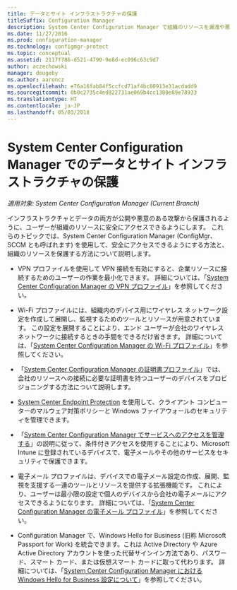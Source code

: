 ```yaml
---
title: データとサイト インフラストラクチャの保護
titleSuffix: Configuration Manager
description: System Center Configuration Manager で組織のリソースを漏洩や悪意のある攻撃から保護する方法について説明します。
ms.date: 11/27/2016
ms.prod: configuration-manager
ms.technology: configmgr-protect
ms.topic: conceptual
ms.assetid: 2117f786-d521-4790-9e8d-ec096c63c9d7
author: aczechowski
manager: dougeby
ms.author: aaroncz
ms.openlocfilehash: e76a16fab84f5ccfcd71af4bc80913e31acdadd9
ms.sourcegitcommit: 0b0c2735c4ed822731ae069b4cc1380e89e78933
ms.translationtype: HT
ms.contentlocale: ja-JP
ms.lasthandoff: 05/03/2018
---
```

# <a name="protect-data-and-site-infrastructure-with-system-center-configuration-manager"></a>System Center Configuration Manager でのデータとサイト インフラストラクチャの保護

*適用対象: System Center Configuration Manager (Current Branch)*


インフラストラクチャとデータの両方が公開や悪意のある攻撃から保護されるように、ユーザーが組織のリソースに安全にアクセスできるようにします。 これらのトピックでは、System Center Configuration Manager (ConfigMgr、SCCM とも呼ばれます) を使用して、安全にアクセスできるようにする方法と、組織のリソースを保護する方法について説明します。  

-   VPN プロファイルを使用して VPN 接続を有効にすると、企業リソースに接続するためのユーザーの作業を最小化できます。 詳細については、「[System Center Configuration Manager の VPN プロファイル](../deploy-use/vpn-profiles.md)」を参照してください。  

-   Wi-Fi プロファイルには、組織内のデバイス用にワイヤレス ネットワーク設定を作成して展開し、監視するためのツールとリソースが用意されています。 この設定を展開することにより、エンド ユーザーが会社のワイヤレス ネットワークに接続するときの手間をできるだけ省きます。 詳細については、「[System Center Configuration Manager の Wi-Fi プロファイル](/sccm/protect/deploy-use/create-wifi-profiles)」を参照してください。  

-   「[System Center Configuration Manager の証明書プロファイル](../deploy-use/introduction-to-certificate-profiles.md)」では、会社のリソースへの接続に必要な証明書を持つユーザーのデバイスをプロビジョニングする方法について説明します。  

-   [System Center Endpoint Protection](../deploy-use/endpoint-protection.md) を使用して、クライアント コンピューターのマルウェア対策ポリシーと Windows ファイアウォールのセキュリティを管理できます。  

-   「[System Center Configuration Manager でサービスへのアクセスを管理する](../deploy-use/manage-access-to-services.md)」の説明に従って、条件付きアクセスを使用することにより、Microsoft Intune に登録されているデバイスで、電子メールやその他のサービスをセキュリティで保護できます。  

-   電子メール プロファイルは、デバイスでの電子メール設定の作成、展開、監視を支援する一連のツールとリソースを提供する拡張機能です。 これにより、ユーザーは最小限の設定で個人のデバイスから会社の電子メールにアクセスできるようになります。 詳細については、「[System Center Configuration Manager の電子メール プロファイル](../deploy-use/introduction-to-email-profiles.md)」を参照してください。  

-   Configuration Manager で、Windows Hello for Business (旧称 Microsoft Passport for Work) を統合できます。これは Active Directory や Azure Active Directory アカウントを使った代替サインイン方法であり、パスワード、スマート カード、または仮想スマート カードに取って代わります。 詳細については、「[System Center Configuration Manager における Windows Hello for Business 設定について](../deploy-use/windows-hello-for-business-settings.md)」を参照してください。  
